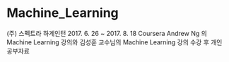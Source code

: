 # Machine_Learning

(주) 스펙트라 하계인턴 2017. 6. 26 ~ 2017. 8. 18
Coursera Andrew Ng 의 Machine Learning 강의와 김성훈 교수님의 Machine Learning 강의 수강 후 개인 공부자료

